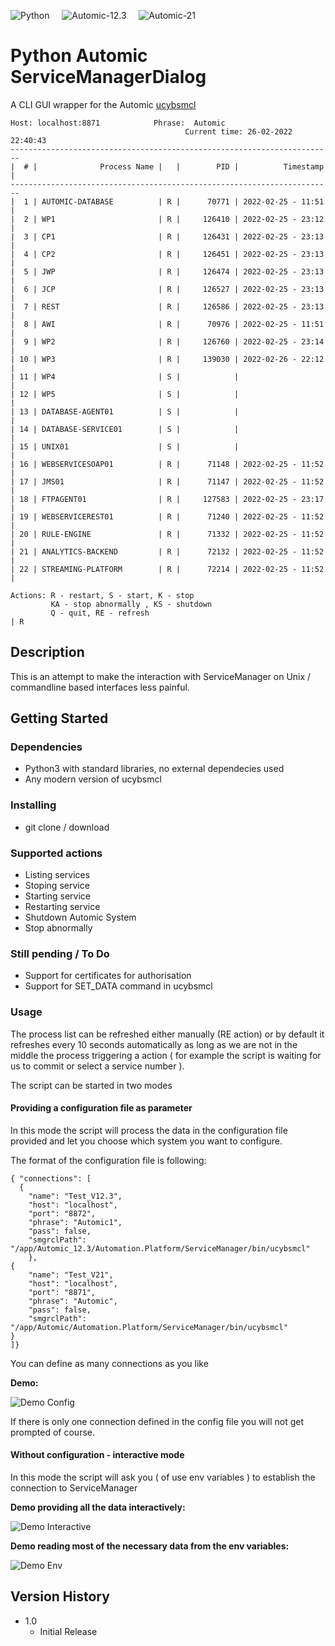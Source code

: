 ![Python](https://img.shields.io/badge/python-3-blue) &nbsp;  &nbsp;
![Automic-12.3](https://img.shields.io/badge/automic-12.3-orange) &nbsp;  &nbsp;
![Automic-21](https://img.shields.io/badge/automic-21-orange)  


# Python Automic ServiceManagerDialog

A CLI GUI wrapper for the Automic [ucybsmcl](https://docs.automic.com/documentation/webhelp/english/AA/21.0/DOCU/21.0/Automic%20Automation%20Guides/Content/ServiceManager/ServiceManager_CLI.htm)


```
Host: localhost:8871			Phrase:  Automic
                                       Current time: 26-02-2022 22:40:43
------------------------------------------------------------------------
|  # |              Process Name |   |        PID |          Timestamp | 
------------------------------------------------------------------------
|  1 | AUTOMIC-DATABASE          | R |      70771 | 2022-02-25 - 11:51 | 
|  2 | WP1                       | R |     126410 | 2022-02-25 - 23:12 | 
|  3 | CP1                       | R |     126431 | 2022-02-25 - 23:13 | 
|  4 | CP2                       | R |     126451 | 2022-02-25 - 23:13 | 
|  5 | JWP                       | R |     126474 | 2022-02-25 - 23:13 | 
|  6 | JCP                       | R |     126527 | 2022-02-25 - 23:13 | 
|  7 | REST                      | R |     126586 | 2022-02-25 - 23:13 | 
|  8 | AWI                       | R |      70976 | 2022-02-25 - 11:51 | 
|  9 | WP2                       | R |     126760 | 2022-02-25 - 23:14 | 
| 10 | WP3                       | R |     139030 | 2022-02-26 - 22:12 | 
| 11 | WP4                       | S |            |                    | 
| 12 | WP5                       | S |            |                    | 
| 13 | DATABASE-AGENT01          | S |            |                    | 
| 14 | DATABASE-SERVICE01        | S |            |                    | 
| 15 | UNIX01                    | S |            |                    | 
| 16 | WEBSERVICESOAP01          | R |      71148 | 2022-02-25 - 11:52 | 
| 17 | JMS01                     | R |      71147 | 2022-02-25 - 11:52 | 
| 18 | FTPAGENT01                | R |     127583 | 2022-02-25 - 23:17 | 
| 19 | WEBSERVICEREST01          | R |      71240 | 2022-02-25 - 11:52 | 
| 20 | RULE-ENGINE               | R |      71332 | 2022-02-25 - 11:52 | 
| 21 | ANALYTICS-BACKEND         | R |      72132 | 2022-02-25 - 11:52 | 
| 22 | STREAMING-PLATFORM        | R |      72214 | 2022-02-25 - 11:52 | 

Actions: R - restart, S - start, K - stop
         KA - stop abnormally , KS - shutdown 
         Q - quit, RE - refresh
| R
```


## Description

This is an attempt to make the interaction with ServiceManager on Unix / commandline based interfaces less painful.

## Getting Started

### Dependencies

* Python3 with standard libraries, no external dependecies used
* Any modern version of ucybsmcl

### Installing

* git clone / download

### Supported actions

* Listing services
* Stoping service
* Starting service
* Restarting service
* Shutdown Automic System
* Stop abnormally

### Still pending / To Do

* Support for certificates for authorisation
* Support for SET_DATA command in ucybsmcl

### Usage

The process list can be refreshed either manually (RE action) or by default it refreshes every 10 seconds automatically as long as we are not in the middle the process triggering a action ( for example the script is waiting for us to commit or select a service number ).

The script can be started in two modes

####  Providing a configuration file as parameter

In this mode the script will process the data in the configuration file provided and let you choose which system you want to configure. 

The format of the configuration file is following:

```
{ "connections": [
  {
    "name": "Test_V12.3",
    "host": "localhost",
    "port": "8872",
    "phrase": "Automic1",
    "pass": false,
    "smgrclPath": "/app/Automic_12.3/Automation.Platform/ServiceManager/bin/ucybsmcl"
    },
{
    "name": "Test_V21",
    "host": "localhost",
    "port": "8871",
    "phrase": "Automic",
    "pass": false,
    "smgrclPath": "/app/Automic/Automation.Platform/ServiceManager/bin/ucybsmcl"
}
]}
```

You can define as many connections as you like

**Demo:**

![Demo Config](demos/pasdi_config.gif)


If there is only one connection defined in the config file you will not get prompted of course. 



#### Without configuration - interactive mode

In this mode the script will ask you ( of use env variables ) to establish the connection to ServiceManager

**Demo providing all the data interactively:**

![Demo Interactive](demos/pasdi_interactive.gif)


**Demo reading most of the necessary data from the env variables:**

![Demo Env](demos/pasdi_env.gif)


## Version History

* 1.0
    * Initial Release
